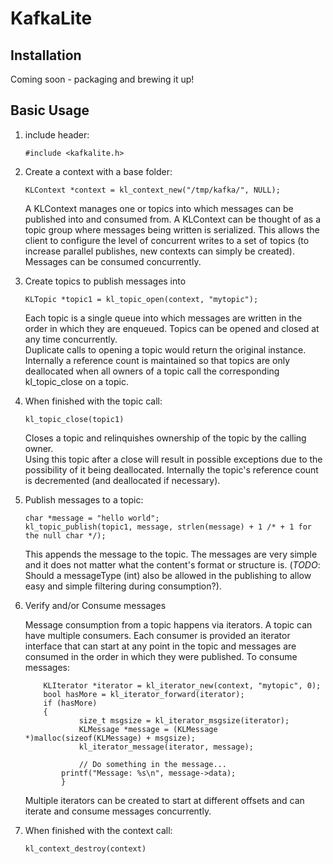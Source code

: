 # KafkaLite

## Installation

Coming soon - packaging and brewing it up!

## Basic Usage

1. include header:

	```
	#include <kafkalite.h>
	```
	
2. Create a context with a base folder:

	```
	KLContext *context = kl_context_new("/tmp/kafka/", NULL);
	```

	A KLContext manages one or topics into which messages can be published into
	and consumed from.  A KLContext can be thought of as a topic group where
	messages being written is serialized.   This allows the client to configure
	the level of concurrent writes to a set of topics (to increase parallel
	publishes, new contexts can simply be created).   Messages can be consumed
	concurrently.

3. Create topics to publish messages into

	```
	KLTopic *topic1 = kl_topic_open(context, "mytopic");
	```

	Each topic is a single queue into which messages are written in the order in 
	which they are enqueued.  Topics can be opened and closed at any time concurrently.  
	Duplicate calls to opening a topic would return the original instance.  Internally 
	a reference count is maintained so that topics are only deallocated when all 
	owners of a topic call the corresponding kl_topic_close on a topic.

4. When finished with the topic call:

	```
	kl_topic_close(topic1)
	```

	Closes a topic and relinquishes ownership of the topic by the calling owner.  
	Using this topic after a close will result in possible exceptions due to the
	possibility of it being deallocated.  Internally the topic's reference count is
	decremented (and deallocated if necessary).

5. Publish messages to a topic:

	```
	char *message = "hello world";
	kl_topic_publish(topic1, message, strlen(message) + 1 /* + 1 for the null char */);
	```
	
	This appends the message to the topic.  The messages are very simple and it does not 
	matter what the content's format or structure is.  (*TODO*: Should a messageType (int)
	also be allowed in the publishing to allow easy and simple filtering during consumption?).
	
6. Verify and/or Consume messages

	Message consumption from a topic happens via iterators.  A topic can have multiple consumers.
	Each consumer is provided an iterator interface that can start at any point in the topic
	and messages are consumed in the order in which they were published.   To consume messages:

	```	
		KLIterator *iterator = kl_iterator_new(context, "mytopic", 0);
		bool hasMore = kl_iterator_forward(iterator);
		if (hasMore)
		{
		        size_t msgsize = kl_iterator_msgsize(iterator);
	        	KLMessage *message = (KLMessage *)malloc(sizeof(KLMessage) + msgsize);
	        	kl_iterator_message(iterator, message);
	        
	        	// Do something in the message...
			printf("Message: %s\n", message->data);
        	}
	```

	Multiple iterators can be created to start at different offsets and can iterate
	and consume messages concurrently.
	
7. When finished with the context call:
	```
	kl_context_destroy(context)
	```

